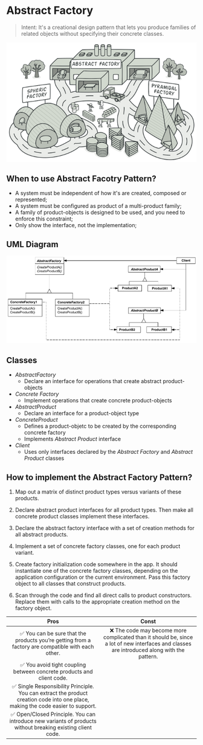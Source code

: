 # Abstract Factory

> Intent: It's a creational design pattern that lets you produce families of related objects without specifying their concrete classes.

<p align="center">
  <img src="assets/im-1.png" />
</p>

## When to use Abstract Facotry Pattern?

* A system must be independent of how it's are created, composed or represented;
* A system must be configured as product of a multi-product family;
* A family of product-objects is designed to be used, and you need to enforce this constraint;
* Only show the interface, not the implementation;

## UML Diagram

<p align="center">
  <img src="assets/diagram-1.png" />
</p>

## Classes

* *AbstractFactory*
  * Declare an interface for operations that create abstract product-objects
* *Concrete Factory*
  * Implement operations that create concrete product-objects
* *AbstractProduct*
  * Declare an interface for a product-object type
* *ConcreteProduct*
  * Defines a product-objetc to be created by the corresponding concrete factory
  * Implements *Abstract Product* interface
* *Client*
  * Uses only interfaces declared by the *Abstract Factory* and *Abstract Product* classes
  
## How to implement the Abstract Factory Pattern?

1. Map out a matrix of distinct product types versus variants of these products.

2. Declare abstract product interfaces for all product types. Then make all concrete product classes implement these interfaces.

3. Declare the abstract factory interface with a set of creation methods for all abstract products.

4. Implement a set of concrete factory classes, one for each product variant.

5. Create factory initialization code somewhere in the app. It should instantiate one of the concrete factory classes, depending on the application configuration or the current environment. Pass this factory object to all classes that construct products.

6. Scan through the code and find all direct calls to product constructors. Replace them with calls to the appropriate creation method on the factory object.

| Pros | Const |
|:-:|:-:|
|✅ You can be sure that the products you’re getting from a factory are compatible with each other.|❌ The code may become more complicated than it should be, since a lot of new interfaces and classes are introduced along with the pattern.|
|✅ You avoid tight coupling between concrete products and client code.|
|✅ Single Responsibility Principle. You can extract the product creation code into one place, making the code easier to support.|
|✅ Open/Closed Principle. You can introduce new variants of products without breaking existing client code.|

